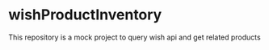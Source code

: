 # wishProductInventory
This repository is a mock project to query wish api and get related products
